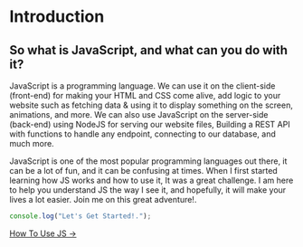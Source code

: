 # Introduction

## So what is JavaScript, and what can you do with it?

JavaScript is a programming language. We can use it on the client-side (front-end) for making your HTML and CSS come alive, add logic to your website such as fetching data & using it to display something on the screen, animations, and more. We can also use JavaScript on the server-side (back-end) using NodeJS for serving our website files, Building a REST API with functions to handle any endpoint, connecting to our database, and much more.

JavaScript is one of the most popular programming languages out there, it can be a lot of fun, and it can be confusing at times. When I first started learning how JS works and how to use it, It was a great challenge.
I am here to help you understand JS the way I see it, and hopefully, it will make your lives a lot easier.
Join me on this great adventure!.

```js
console.log("Let's Get Started!.");
```

[How To Use JS ->](./how-to-use-js.md)
